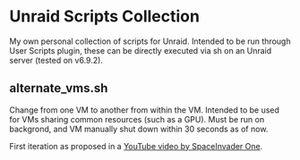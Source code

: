 # Unraid Scripts Collection

My own personal collection of scripts for Unraid. Intended to be run through User Scripts plugin, these can be directly executed via sh on an Unraid server (tested on v6.9.2).

## alternate_vms.sh

Change from one VM to another from within the VM. Intended to be used for VMs sharing common resources (such as a GPU). Must be run on backgrond, and VM manually shut down within 30 seconds as of now.

First iteration as proposed in a [YouTube video by SpaceInvader One](https://www.youtube.com/watch?v=QoVJ0460cro).
